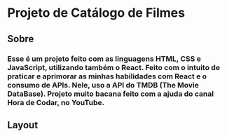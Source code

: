 # Projeto de Catálogo de Filmes

## Sobre
### Esse é um projeto feito com as linguagens HTML, CSS e JavaScript, utilizando também o React. Feito com o intuito de praticar e aprimorar as minhas habilidades com React e o consumo de APIs. Nele, uso a API do TMDB (The Movie DataBase). Projeto muito bacana feito com a ajuda do canal Hora de Codar, no YouTube. 

## Layout
